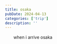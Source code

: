 ```yaml
---
title: osaka
pubDate: 2024-04-13
categories: ['trip']
description: ''
---
```


　　when i arrive osaka




